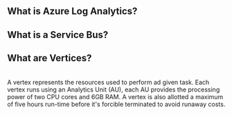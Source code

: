 <h2>What is Azure Log Analytics?</h2>
 

<h2>What is a Service Bus?</h2>
 

<h2>What  are Vertices?</h2>
<br/>
A vertex represents the resources used to perform ad given task. Each vertex runs using an Analytics Unit (AU), each AU provides the processing power of two CPU cores and 6GB RAM. A vertex is also allotted a maximum of five hours run-time before it's forcible terminated to avoid runaway costs.
